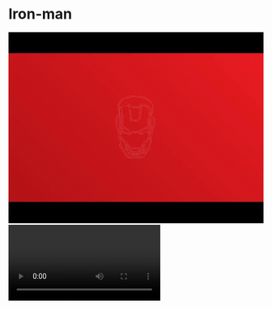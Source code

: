 # Iron-man

![iron man](https://github.com/V1n1c1u0s/javascript-projects/blob/main/ironman.gif)
![iron man](https://github.com/V1n1c1u0s/javascript-projects/blob/main/ironman.mov)
